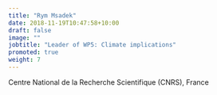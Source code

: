 ```yaml
---
title: "Rym Msadek"
date: 2018-11-19T10:47:58+10:00
draft: false
image: ""
jobtitle: "Leader of WP5: Climate implications"
promoted: true
weight: 7
---
```


Centre National de la Recherche Scientifique (CNRS), France
